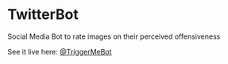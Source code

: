 # TwitterBot
Social Media Bot to rate images on their perceived offensiveness

See it live here: [@TriggerMeBot](https://twitter.com/triggermebot)
